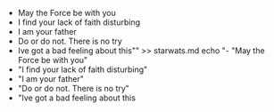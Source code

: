 - May the Force be with you
- I find your lack of faith disturbing
- I am your father
- Do or do not. There is no try
- Ive got a bad feeling about this"" >> starwats.md
echo "- "May the Force be with you"
- "I find your lack of faith disturbing"
- "I am your father"
- "Do or do not. There is no try"
- "Ive got a bad feeling about this
